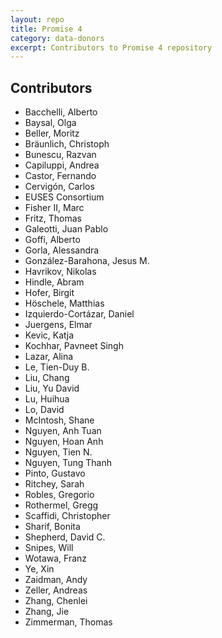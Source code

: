 ```yaml
---
layout: repo
title: Promise 4
category: data-donors
excerpt: Contributors to Promise 4 repository
---
```


## Contributors

* Bacchelli, Alberto
* Baysal, Olga
* Beller, Moritz
* Bräunlich, Christoph
* Bunescu, Razvan 
* Capiluppi, Andrea 
* Castor, Fernando 
* Cervigón, Carlos 
* EUSES Consortium
* Fisher II, Marc 
* Fritz, Thomas 
* Galeotti, Juan Pablo 
* Goffi, Alberto 
* Gorla, Alessandra
* González-Barahona, Jesus M. 
* Havrikov, Nikolas 
* Hindle, Abram 
* Hofer, Birgit 
* Höschele, Matthias 
* Izquierdo-Cortázar, Daniel 
* Juergens, Elmar 
* Kevic, Katja
* Kochhar, Pavneet Singh 
* Lazar, Alina 
* Le, Tien-Duy B.
* Liu, Chang 
* Liu, Yu David
* Lu, Huihua
* Lo, David 
* McIntosh, Shane 
* Nguyen, Anh Tuan
* Nguyen, Hoan Anh
* Nguyen, Tien N.
* Nguyen, Tung Thanh
* Pinto, Gustavo 
* Ritchey, Sarah 
* Robles, Gregorio 
* Rothermel, Gregg 
* Scaffidi, Christopher 
* Sharif, Bonita
* Shepherd, David C.
* Snipes, Will 
* Wotawa, Franz 
* Ye, Xin 
* Zaidman, Andy 
* Zeller, Andreas 
* Zhang, Chenlei
* Zhang, Jie
* Zimmerman, Thomas
